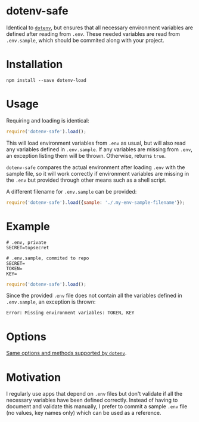 # dotenv-safe

Identical to [`dotenv`](https://github.com/motdotla/dotenv), but ensures that
all necessary environment variables are defined after reading from `.env`.
These needed variables are read from `.env.sample`, which should be commited
along with your project.

# Installation

```
npm install --save dotenv-load
```

# Usage

Requiring and loading is identical:

```js
require('dotenv-safe').load();
```

This will load environment variables from `.env` as usual, but will also read
any variables defined in `.env.sample`. If any variables are missing from
`.env`, an exception listing them will be thrown. Otherwise, returns `true`.

`dotenv-safe` compares the actual environment after loading `.env` with the
sample file, so it will work correctly if environment variables are missing
in the `.env` but provided through other means such as a shell script.

A different filename for `.env.sample` can be provided:

```js
require('dotenv-safe').load({sample: './.my-env-sample-filename'});
```


# Example

```dosini
# .env, private
SECRET=topsecret
```

```dosini
# .env.sample, commited to repo
SECRET=
TOKEN=
KEY=
```

```js
require('dotenv-safe').load();
```

Since the provided `.env` file does not contain all the variables defined in
`.env.sample`, an exception is thrown:

```
Error: Missing environment variables: TOKEN, KEY
```



# Options

[Same options and methods supported by `dotenv`](https://github.com/motdotla/dotenv#options).

# Motivation

I regularly use apps that depend on `.env` files but don't validate if all
the necessary variables have been defined correctly.
Instead of having to document and validate this manually, I prefer to commit
a sample `.env` file (no values, key names only) which can be used as a
reference.
